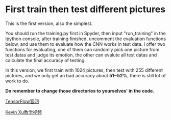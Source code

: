 # First train then test different pictures
This is the first version, also the simplest.

You should run the training.py first in Spyder, then input "run_training" in the Ipython console, after training finished, 
uncomment the evaluation functions below, and use them to evaluate how the CNN works in test data. I offer two functions for
evaluating, one of them can randomly pick one picture from test datas and judge its emotion, the other can evalute all test 
datas and calculate the final accuracy of testing.

In this version, we first train with 1024 pictures, then test with 255 different pictures, and we only get an bad accuracy 
about **51~52%**, there is still lot of work to do.

**Do remember to change those directories to yourselves' in the code.**

[TensorFlow官网](http://www.tensorflow.org)

[Kevin Xu教学视频](https://www.youtube.com/watch?v=xWiEX6GMYUo&index=4&list=PLnUknG7KBFzqMSDZC1mnYMN0zMoRaH68r)

